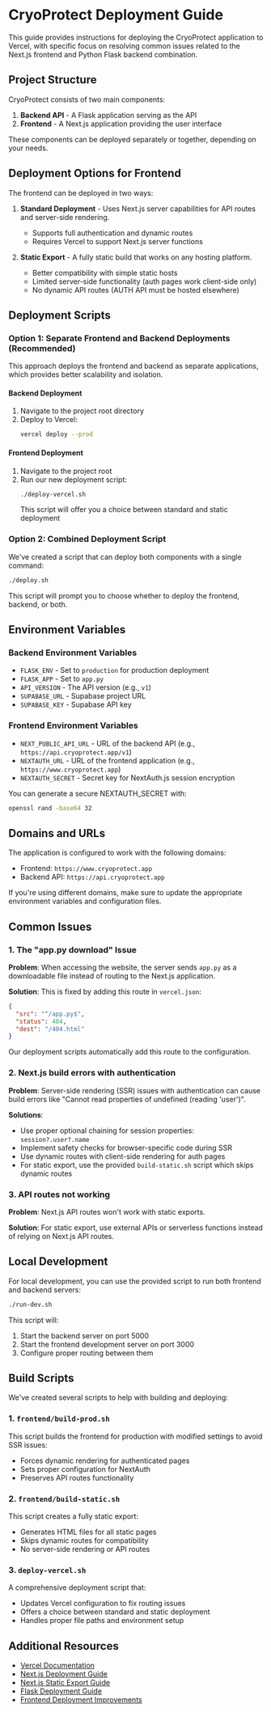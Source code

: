 # CryoProtect Deployment Guide

This guide provides instructions for deploying the CryoProtect application to Vercel, with specific focus on resolving common issues related to the Next.js frontend and Python Flask backend combination.

## Project Structure

CryoProtect consists of two main components:

1. **Backend API** - A Flask application serving as the API
2. **Frontend** - A Next.js application providing the user interface

These components can be deployed separately or together, depending on your needs.

## Deployment Options for Frontend

The frontend can be deployed in two ways:

1. **Standard Deployment** - Uses Next.js server capabilities for API routes and server-side rendering.
   - Supports full authentication and dynamic routes
   - Requires Vercel to support Next.js server functions

2. **Static Export** - A fully static build that works on any hosting platform.
   - Better compatibility with simple static hosts
   - Limited server-side functionality (auth pages work client-side only)
   - No dynamic API routes (AUTH API must be hosted elsewhere)

## Deployment Scripts

### Option 1: Separate Frontend and Backend Deployments (Recommended)

This approach deploys the frontend and backend as separate applications, which provides better scalability and isolation.

#### Backend Deployment

1. Navigate to the project root directory
2. Deploy to Vercel:
   ```bash
   vercel deploy --prod
   ```

#### Frontend Deployment

1. Navigate to the project root
2. Run our new deployment script:
   ```bash
   ./deploy-vercel.sh
   ```
   This script will offer you a choice between standard and static deployment

### Option 2: Combined Deployment Script

We've created a script that can deploy both components with a single command:

```bash
./deploy.sh
```

This script will prompt you to choose whether to deploy the frontend, backend, or both.

## Environment Variables

### Backend Environment Variables

- `FLASK_ENV` - Set to `production` for production deployment
- `FLASK_APP` - Set to `app.py`
- `API_VERSION` - The API version (e.g., `v1`)
- `SUPABASE_URL` - Supabase project URL
- `SUPABASE_KEY` - Supabase API key

### Frontend Environment Variables

- `NEXT_PUBLIC_API_URL` - URL of the backend API (e.g., `https://api.cryoprotect.app/v1`)
- `NEXTAUTH_URL` - URL of the frontend application (e.g., `https://www.cryoprotect.app`)
- `NEXTAUTH_SECRET` - Secret key for NextAuth.js session encryption

You can generate a secure NEXTAUTH_SECRET with:
```bash
openssl rand -base64 32
```

## Domains and URLs

The application is configured to work with the following domains:

- Frontend: `https://www.cryoprotect.app`
- Backend API: `https://api.cryoprotect.app`

If you're using different domains, make sure to update the appropriate environment variables and configuration files.

## Common Issues

### 1. The "app.py download" Issue

**Problem**: When accessing the website, the server sends `app.py` as a downloadable file instead of routing to the Next.js application.

**Solution**: This is fixed by adding this route in `vercel.json`:
```json
{
  "src": "^/app.py$",
  "status": 404,
  "dest": "/404.html"
}
```

Our deployment scripts automatically add this route to the configuration.

### 2. Next.js build errors with authentication

**Problem**: Server-side rendering (SSR) issues with authentication can cause build errors like "Cannot read properties of undefined (reading 'user')".

**Solutions**:
- Use proper optional chaining for session properties: `session?.user?.name`
- Implement safety checks for browser-specific code during SSR
- Use dynamic routes with client-side rendering for auth pages
- For static export, use the provided `build-static.sh` script which skips dynamic routes

### 3. API routes not working

**Problem**: Next.js API routes won't work with static exports.

**Solution**: For static export, use external APIs or serverless functions instead of relying on Next.js API routes.

## Local Development

For local development, you can use the provided script to run both frontend and backend servers:

```bash
./run-dev.sh
```

This script will:
1. Start the backend server on port 5000
2. Start the frontend development server on port 3000
3. Configure proper routing between them

## Build Scripts

We've created several scripts to help with building and deploying:

### 1. `frontend/build-prod.sh`

This script builds the frontend for production with modified settings to avoid SSR issues:
- Forces dynamic rendering for authenticated pages
- Sets proper configuration for NextAuth
- Preserves API routes functionality

### 2. `frontend/build-static.sh`

This script creates a fully static export:
- Generates HTML files for all static pages
- Skips dynamic routes for compatibility
- No server-side rendering or API routes

### 3. `deploy-vercel.sh`

A comprehensive deployment script that:
- Updates Vercel configuration to fix routing issues
- Offers a choice between standard and static deployment
- Handles proper file paths and environment setup

## Additional Resources

- [Vercel Documentation](https://vercel.com/docs)
- [Next.js Deployment Guide](https://nextjs.org/docs/deployment)
- [Next.js Static Export Guide](https://nextjs.org/docs/advanced-features/static-html-export)
- [Flask Deployment Guide](https://flask.palletsprojects.com/en/2.0.x/deploying/)
- [Frontend Deployment Improvements](./frontend/DEPLOYMENT_IMPROVEMENTS.md)